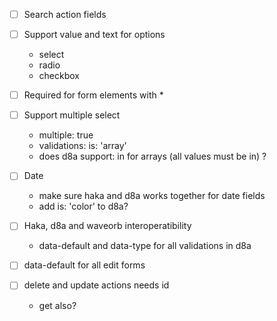 - [ ] Search action fields
- [ ] Support value and text for options
  - select
  - radio
  - checkbox

- [ ] Required for form elements with <span class="required">*</span>

- [ ] Support multiple select
  - multiple: true
  - validations: is: 'array'
  - does d8a support: in for arrays (all values must be in) ?

- [ ] Date
  - make sure haka and d8a works together for date fields
  - add is: 'color' to d8a?

- [ ] Haka, d8a and waveorb interoperatibility
  - data-default and data-type for all validations in d8a

- [ ] data-default for all edit forms

- [ ] delete and update actions needs id
  - get also?